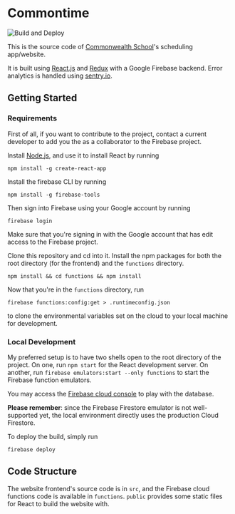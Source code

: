 # Commontime

![Build and Deploy](https://github.com/alexding123/commontime/workflows/Build%20and%20Deploy/badge.svg)

This is the source code of [Commonwealth School](https://www.commschool.org/)'s scheduling app/website.

It is built using [React.js](https://reactjs.org/) and [Redux](https://redux.js.org/) with a Google Firebase backend. Error analytics is handled using [sentry.io](https://sentry.io/).

## Getting Started

### Requirements

First of all, if you want to contribute to the project, contact a current developer to add you the as a collaborator to the Firebase project.

Install [Node.js](https://nodejs.org/en/download/), and use it to install React by running

```npm install -g create-react-app```

Install the firebase CLI by running

```npm install -g firebase-tools```

Then sign into Firebase using your Google account by running

```firebase login```

Make sure that you're signing in with the Google account that has edit access to the Firebase project.

Clone this repository and cd into it. Install the npm packages for both the root directory (for the frontend) and the `functions` directory.

```npm install && cd functions && npm install```

Now that you're in the `functions` directory, run

```firebase functions:config:get > .runtimeconfig.json```

to clone the environmental variables set on the cloud to your local machine for development.

### Local Development

My preferred setup is to have two shells open to the root directory of the project. On one, run `npm start` for the React development server. On another, run `firebase emulators:start --only functions` to start the Firebase function emulators.

You may access the [Firebase cloud console](https://console.firebase.google.com/) to play with the database.

**Please remember**: since the Firebase Firestore emulator is not well-supported yet, the local environment directly uses the production Cloud Firestore.

To deploy the build, simply run

```firebase deploy```

## Code Structure

The website frontend's source code is in `src`, and the Firebase cloud functions code is available in `functions`. `public` provides some static files for React to build the website with.
